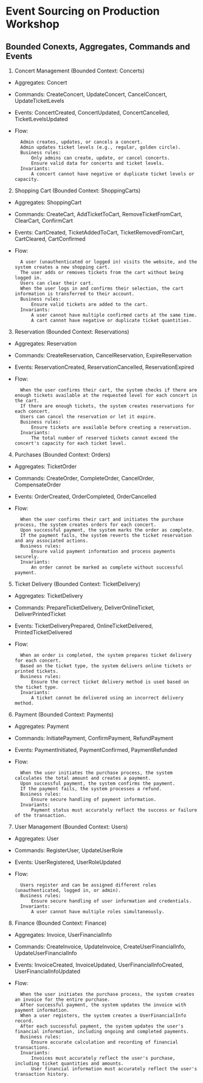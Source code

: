 # Event Sourcing on Production Workshop

## Bounded Conexts, Aggregates, Commands and Events

1. Concert Management (Bounded Context: Concerts)

- Aggregates: Concert
- Commands: CreateConcert, UpdateConcert, CancelConcert, UpdateTicketLevels
- Events: ConcertCreated, ConcertUpdated, ConcertCancelled, TicketLevelsUpdated
- Flow:

        Admin creates, updates, or cancels a concert.
        Admin updates ticket levels (e.g., regular, golden circle).
        Business rules:
            Only admins can create, update, or cancel concerts.
            Ensure valid data for concerts and ticket levels.
        Invariants:
            A concert cannot have negative or duplicate ticket levels or capacity.

2. Shopping Cart (Bounded Context: ShoppingCarts)

- Aggregates: ShoppingCart
- Commands: CreateCart, AddTicketToCart, RemoveTicketFromCart, ClearCart, ConfirmCart
- Events: CartCreated, TicketAddedToCart, TicketRemovedFromCart, CartCleared, CartConfirmed
- Flow: 

        A user (unauthenticated or logged in) visits the website, and the system creates a new shopping cart.
        The user adds or removes tickets from the cart without being logged in.
        Users can clear their cart.
        When the user logs in and confirms their selection, the cart information is transferred to their account.
        Business rules:
            Ensure valid tickets are added to the cart.
        Invariants:
            A user cannot have multiple confirmed carts at the same time.
            A cart cannot have negative or duplicate ticket quantities.

3. Reservation (Bounded Context: Reservations)

- Aggregates: Reservation
- Commands: CreateReservation, CancelReservation, ExpireReservation
- Events: ReservationCreated, ReservationCancelled, ReservationExpired
- Flow: 

        When the user confirms their cart, the system checks if there are enough tickets available at the requested level for each concert in the cart.
        If there are enough tickets, the system creates reservations for each concert.
        Users can cancel the reservation or let it expire.
        Business rules:
            Ensure tickets are available before creating a reservation.
        Invariants:
            The total number of reserved tickets cannot exceed the concert's capacity for each ticket level.

4. Purchases (Bounded Context: Orders)

- Aggregates: TicketOrder
- Commands: CreateOrder, CompleteOrder, CancelOrder, CompensateOrder
- Events: OrderCreated, OrderCompleted, OrderCancelled
- Flow: 

        When the user confirms their cart and initiates the purchase process, the system creates orders for each concert.
        Upon successful payment, the system marks the order as complete.
        If the payment fails, the system reverts the ticket reservation and any associated actions.
        Business rules:
            Ensure valid payment information and process payments securely.
        Invariants:
            An order cannot be marked as complete without successful payment.

5. Ticket Delivery (Bounded Context: TicketDelivery)

- Aggregates: TicketDelivery
- Commands: PrepareTicketDelivery, DeliverOnlineTicket, DeliverPrintedTicket
- Events: TicketDeliveryPrepared, OnlineTicketDelivered, PrintedTicketDelivered
- Flow: 

        When an order is completed, the system prepares ticket delivery for each concert.
        Based on the ticket type, the system delivers online tickets or printed tickets.
        Business rules:
            Ensure the correct ticket delivery method is used based on the ticket type.
        Invariants:
            A ticket cannot be delivered using an incorrect delivery method.

6. Payment (Bounded Context: Payments)

- Aggregates: Payment
- Commands: InitiatePayment, ConfirmPayment, RefundPayment
- Events: PaymentInitiated, PaymentConfirmed, PaymentRefunded
- Flow: 

        When the user initiates the purchase process, the system calculates the total amount and creates a payment.
        Upon successful payment, the system confirms the payment.
        If the payment fails, the system processes a refund.
        Business rules:
            Ensure secure handling of payment information.
        Invariants:
            Payment status must accurately reflect the success or failure of the transaction.

7. User Management (Bounded Context: Users)

- Aggregates: User
- Commands: RegisterUser, UpdateUserRole
- Events: UserRegistered, UserRoleUpdated
- Flow: 

        Users register and can be assigned different roles (unauthenticated, logged in, or admin).
        Business rules:
            Ensure secure handling of user information and credentials.
        Invariants:
            A user cannot have multiple roles simultaneously.

8. Finance (Bounded Context: Finance)

- Aggregates: Invoice, UserFinancialInfo
- Commands: CreateInvoice, UpdateInvoice, CreateUserFinancialInfo, UpdateUserFinancialInfo
- Events: InvoiceCreated, InvoiceUpdated, UserFinancialInfoCreated, UserFinancialInfoUpdated
- Flow: 

        When the user initiates the purchase process, the system creates an invoice for the entire purchase.
        After successful payment, the system updates the invoice with payment information.
        When a user registers, the system creates a UserFinancialInfo record.
        After each successful payment, the system updates the user's financial information, including ongoing and completed payments.
        Business rules:
            Ensure accurate calculation and recording of financial transactions.
        Invariants:
            Invoices must accurately reflect the user's purchase, including ticket quantities and amounts.
            User financial information must accurately reflect the user's transaction history.
